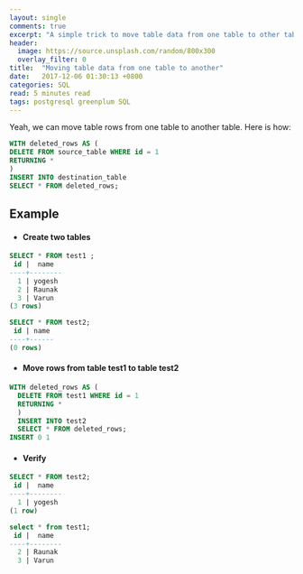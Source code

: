 ```yaml
---
layout: single
comments: true
excerpt: "A simple trick to move table data from one table to other table"
header:
  image: https://source.unsplash.com/random/800x300
  overlay_filter: 0
title:  "Moving table data from one table to another"
date:   2017-12-06 01:30:13 +0800
categories: SQL
read: 5 minutes read
tags: postgresql greenplum SQL
---
```



Yeah, we can move table rows from one table to another table. Here is how:

```sql
WITH deleted_rows AS (
DELETE FROM source_table WHERE id = 1
RETURNING *
)
INSERT INTO destination_table
SELECT * FROM deleted_rows;
```

## Example
+ #### Create two tables

```sql
SELECT * FROM test1 ;
 id |  name
----+--------
  1 | yogesh
  2 | Raunak
  3 | Varun
(3 rows)

SELECT * FROM test2;
 id | name
----+------
(0 rows)
```

+ #### Move rows from table test1 to table test2


```sql
WITH deleted_rows AS (
  DELETE FROM test1 WHERE id = 1
  RETURNING *
  )
  INSERT INTO test2
  SELECT * FROM deleted_rows;
INSERT 0 1
```

+ #### Verify

```sql
SELECT * FROM test2;
 id |  name
----+--------
  1 | yogesh
(1 row)

select * from test1;
 id |  name
----+--------
  2 | Raunak
  3 | Varun
 ```
